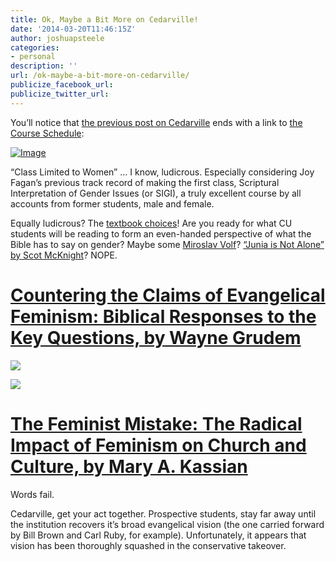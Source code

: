 ```yaml
---
title: Ok, Maybe a Bit More on Cedarville!
date: '2014-03-20T11:46:15Z'
author: joshuapsteele
categories:
- personal
description: ''
url: /ok-maybe-a-bit-more-on-cedarville/
publicize_facebook_url:
publicize_twitter_url:
---
```

You’ll notice that [the previous post on Cedarville](https://joshuapsteele.com/2014/03/18/cedarville-2/) ends with a link to [the Course Schedule](http://www.cedarville.edu/courses/schedule/2014fa_bi_beth.htm):

[![Image](https://joshuapsteele.com/wp-content/uploads/2014/03/untitled.png?w=650)](https://joshuapsteele.com/wp-content/uploads/2014/03/untitled.png)

“Class Limited to Women” … I know, ludicrous. Especially considering Joy Fagan’s previous track record of making the first class, Scriptural Interpretation of Gender Issues (or SIGI), a truly excellent course by all accounts from former students, male and female.

Equally ludicrous? The [textbook choices](http://cedarville.verbacompare.com/compare/1?src=2&type=2&stoid=10&trm=FALL%2014&cid=2014_4144)! Are you ready for what CU students will be reading to form an even-handed perspective of what the Bible has to say on gender? Maybe some [Miroslav Volf](https://joshuapsteele.com/2013/11/10/volf-on-gender/)? [“Junia is Not Alone” by Scot McKnight](http://www.amazon.com/Junia-Not-Alone-Scot-McKnight-ebook/dp/B006H4PFZ8)? NOPE.

# [Countering the Claims of Evangelical Feminism: Biblical Responses to the Key Questions, by Wayne Grudem](http://www.amazon.com/Countering-Claims-Evangelical-Feminism-Responses/dp/1590525183)

![](http://images.betterworldbooks.com/159/Countering-the-Claims-of-Evangelical-Feminism-Grudem-Wayne-9781590525180.jpg)

![](http://g.christianbook.com/g/ebooks/covers/w185/4/45704_w185.png)

# [The Feminist Mistake: The Radical Impact of Feminism on Church and Culture, by Mary A. Kassian](http://www.amazon.com/The-Feminist-Mistake-Radical-Feminism/dp/1581345704)

Words fail.

Cedarville, get your act together. Prospective students, stay far away until the institution recovers it’s broad evangelical vision (the one carried forward by Bill Brown and Carl Ruby, for example). Unfortunately, it appears that vision has been thoroughly squashed in the conservative takeover.